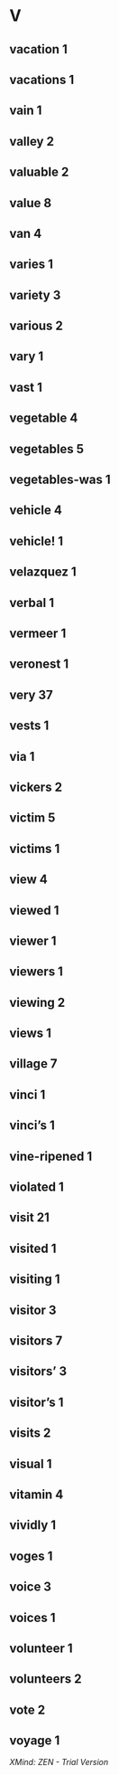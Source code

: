 # V

## vacation	1

## vacations	1

## vain	1

## valley	2

## valuable	2

## value	8

## van	4

## varies	1

## variety	3

## various	2

## vary	1

## vast	1

## vegetable	4

## vegetables	5

## vegetables-was	1

## vehicle	4

## vehicle!	1

## velazquez	1

## verbal	1

## vermeer	1

## veronest	1

## very	37

## vests	1

## via	1

## vickers	2

## victim	5

## victims	1

## view	4

## viewed	1

## viewer	1

## viewers	1

## viewing	2

## views	1

## village	7

## vinci	1

## vinci’s	1

## vine-ripened	1

## violated	1

## visit	21

## visited	1

## visiting	1

## visitor	3

## visitors	7

## visitors’	3

## visitor’s	1

## visits	2

## visual	1

## vitamin	4

## vividly	1

## voges	1

## voice	3

## voices	1

## volunteer	1

## volunteers	2

## vote	2

## voyage	1

*XMind: ZEN - Trial Version*